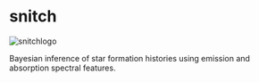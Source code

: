 # snitch

![snitchlogo](snitch/images/snitch_logo.001.jpeg)

Bayesian inference of star formation histories using emission and absorption spectral features.
